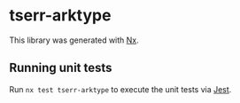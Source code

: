 # tserr-arktype

This library was generated with [Nx](https://nx.dev).

## Running unit tests

Run `nx test tserr-arktype` to execute the unit tests via [Jest](https://jestjs.io).
